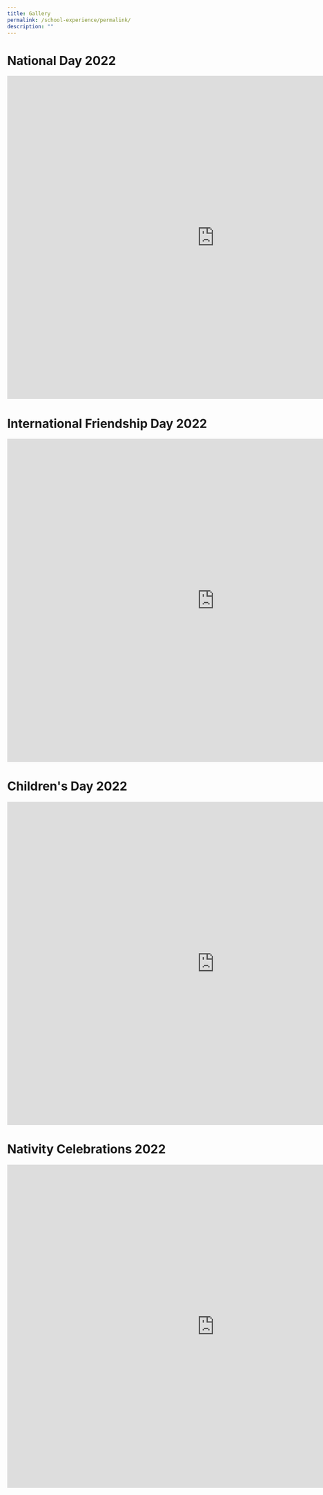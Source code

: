 ```yaml
---
title: Gallery
permalink: /school-experience/permalink/
description: ""
---
```

# National Day 2022
<iframe allowfullscreen="true" height="749" width="960" frameborder="0" src="https://docs.google.com/presentation/d/e/2PACX-1vTR2oPK1zCDRgw7KgjPsjpkYi1T7hlpls-Mx8J0sNtwmrn9XuFzplxI-o8ni5FCrSXgYEW6yCNhkh2N/embed?start=false&amp;loop=false&amp;delayms=3000"></iframe>


# International Friendship Day 2022
<iframe allowfullscreen="true" height="749" width="960" frameborder="0" src="https://docs.google.com/presentation/d/e/2PACX-1vRScTduW1-fn6-YqnrmrsxgLmQWA7d1ZP2dX8pXn4DH9-WE0QQ9kBF2WT_2cfQbgUL-DmG1wcuMRNNV/embed?start=false&amp;loop=false&amp;delayms=3000"></iframe>

# Children's Day 2022
<iframe allowfullscreen="true" height="749" width="960" frameborder="0" src="https://docs.google.com/presentation/d/1rB4ceA8yfpA1Ijo6tYBKkq4Bm-9p4LCTfz3ppFPxom4/embed?start=false&amp;loop=false&amp;delayms=3000"></iframe>

# Nativity Celebrations 2022
<iframe allowfullscreen="true" height="749" width="960" frameborder="0" src="https://docs.google.com/presentation/d/1M6cvoEdT3DOFrULeQJy6CcxxaJ_ex_7QpFG51TIyfHU/embed?start=false&amp;loop=false&amp;delayms=3000"></iframe>
